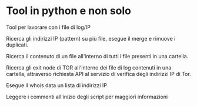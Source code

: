 # Tool in python e non solo
Tool per lavorare con i file di log/IP

Ricerca gli indirizzi IP (pattern) su più file, esegue il merge e rimuove i duplicati.

Ricerca il contenuto di un file all'interno di tutti i file presenti in una cartella. 

Ricerca gli exit node di TOR all'interno dei file di log contenuti in una cartella, attraverso richiesta API al servizio di verifica degli indirizzi IP di Tor.

Esegue il whois data un lista di indirizzi IP

Leggere i commenti all'inizio degli script per maggiori informazioni
